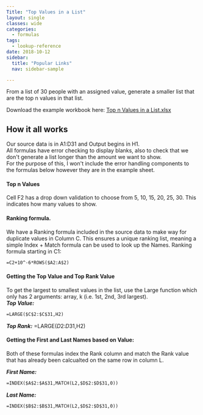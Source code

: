 ```yaml
---
Title: "Top Values in a List"
layout: single
classes: wide
categories:
  - formulas
tags:
  - lookup-reference  
date: 2018-10-12
sidebar:
  title: "Popular Links"
  nav: sidebar-sample

---
```


From a list of 30 people with an assigned value, generate a smaller list that are the top n values in that list.												

Download the example workbook here: [Top n Values in a List.xlsx](/example-files/Top-n-Values-in-a-List.xlsx)  


## How it all works
Our source data is in A1:D31 and Output begins in H1.  
All formulas have error checking to display blanks, also to check that we don't generate a list longer than the amount we want to show.  
For the purpose of this, I won't include the error handling components to the formulas below however they are in the example sheet.

#### Top n Values
Cell F2 has a drop down validation to choose from 5, 10, 15, 20, 25, 30. This indicates how many values to show.

#### Ranking formula.
We have a Ranking formula included in the source data to make way for duplicate values in Column C. This ensures a unique ranking list, meaning a simple Index + Match formula can be used to look up the Names.
Ranking formula starting in C1:
```vb
=C2+10^-6*ROWS($A2:A$2)
```

#### Getting the Top Value and Top Rank Value
To get the largest to smallest values in the list, use the Large function which only has 2 arguments: array, k (i.e. 1st, 2nd, 3rd largest).  
***Top Value:***
```vb
=LARGE($C$2:$C$31,H2)
```  

***Top Rank:***
=LARGE($D$2:$D$31,H2)

#### Getting the First and Last Names based on Value:
Both of these formulas index the Rank column and match the Rank value that has already been calcualted on the same row in column L.

***First Name:***
```vb
=INDEX($A$2:$A$31,MATCH(L2,$D$2:$D$31,0))
```  

***Last Name:***
```vb
=INDEX($B$2:$B$31,MATCH(L2,$D$2:$D$31,0))
```
